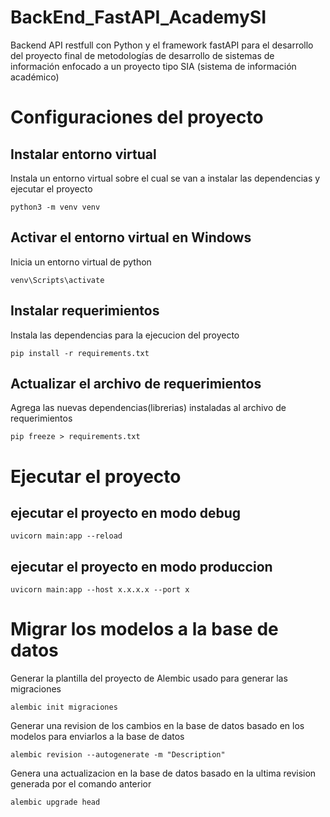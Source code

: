 # BackEnd_FastAPI_AcademySI
Backend API restfull con Python y el framework fastAPI para el desarrollo del proyecto final de metodologías de desarrollo de sistemas de información enfocado a un proyecto tipo SIA (sistema de información académico)

# Configuraciones del proyecto

## Instalar entorno virtual
Instala un entorno virtual sobre el cual se van a instalar las dependencias y ejecutar el proyecto
```
python3 -m venv venv
```

## Activar el entorno virtual en Windows
Inicia un entorno virtual de python
```
venv\Scripts\activate
```

## Instalar requerimientos
Instala las dependencias para la ejecucion del proyecto
```
pip install -r requirements.txt
```

## Actualizar el archivo de requerimientos
Agrega las nuevas dependencias(librerias) instaladas al archivo de requerimientos
```
pip freeze > requirements.txt
```


# Ejecutar el proyecto
## ejecutar el proyecto en modo debug
```
uvicorn main:app --reload
```

## ejecutar el proyecto en modo produccion
```
uvicorn main:app --host x.x.x.x --port x
```


# Migrar los modelos a la base de datos
Generar la plantilla del proyecto de Alembic usado para generar las migraciones
```
alembic init migraciones
```

Generar una revision de los cambios en la base de datos basado en los modelos para enviarlos a la base de datos
```
alembic revision --autogenerate -m "Description"
```

Genera una actualizacion en la base de datos basado en la ultima revision generada por el comando anterior
```
alembic upgrade head
```
